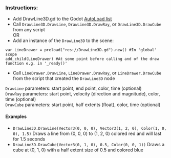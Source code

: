 ### Instructions:
- Add DrawLine3D.gd to the Godot [AutoLoad list](http://docs.godotengine.org/en/3.0/getting_started/step_by_step/singletons_autoload.html)  
- Call `DrawLine3D.DrawLine`, `DrawLine3D.DrawRay`, or `DrawLine3D.DrawCube` from any script  
OR
- Add an instance of the `DrawLine3D` to the scene:  
```
var LineDrawer = preload("res://DrawLine3D.gd").new() #In 'global' scope
add_child(LineDrawer) #At some point before calling and of the draw function e.g. in '_ready()'
```
- Call `LineDrawer.DrawLine`, `LineDrawer.DrawRay`, or `LineDrawer.DrawCube` from the script that created the `DrawLine3D` node

`DrawLine` parameters: start point, end point, color, time (optional)  
`DrawRay` parameters: start point, velocity (direction and magnitude), color, time (optional)  
`DrawCube` parameters: start point, half extents (float), color, time (optional)  

#### Examples
- `DrawLine3D.DrawLine(Vector3(0, 0, 0), Vector3(1, 2, 0), Color(1, 0, 0), 1.5)` Draws a line from (0, 0, 0) to (1, 2, 0) colored red and will last for 1.5 seconds
- `DrawLine3D.DrawCube(Vector3(0, 1, 0), 0.5, Color(0, 0, 1))` Draws a cube at (0, 1, 0) with a half extent size of 0.5 and colored blue
